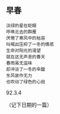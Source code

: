 
## 早春

	淡绿的星在眨眼
	呼唤北去的群雁
	厌倦了寒风中的枯容
	叫喊出压抑了一冬的情感
	生命对阳光的渴望
	就在这无声息的春天
	春雨虽无滋味
	却冲淡了一冬的辛酸
	东风装作无力
	也吹动了绿色的心田	
	
92.3.4

（记下日期的一篇）